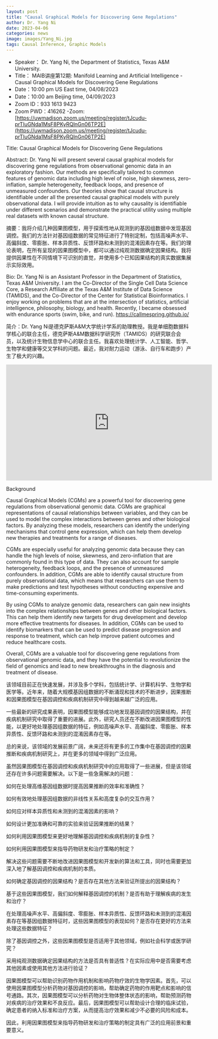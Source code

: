```yaml
---
layout: post
title: "Causal Graphical Models for Discovering Gene Regulations"
author: Dr. Yang Ni
date: 2023-04-06
categories: news
image: images/Yang_Ni.jpg
tags: Causal Inference, Graphic Models
---
```


- Speaker： Dr. Yang Ni, the Department of Statistics, Texas A&M University.
- Title： MAIB讲座第12期: Manifold Learning and Artificial Intelligence -Causal Graphical Models for Discovering Gene Regulations
- Date：10:00 pm US East time, 04/08/2023
- Date：10:00 am Beijing time, 04/09/2023
- Zoom  ID：933 1613 9423
- Zoom PWD：416262
-Zoom: [https://uwmadison.zoom.us/meeting/register/tJcudu-prTIuGNda1MsF8PKyRQlnGn06TP2E](https://uwmadison.zoom.us/meeting/register/tJcudu-prTIuGNda1MsF8PKyRQlnGn06TP2E)


Title: Causal Graphical Models for Discovering Gene Regulations

Abstract:  Dr. Yang Ni will present several causal graphical models for discovering gene regulations from observational genomic data in an exploratory fashion. Our methods are specifically tailored to common features of genomic data including high level of noise, high skewness, zero-inflation, sample heterogeneity, feedback loops, and presence of unmeasured confounders. Our theories show that causal structure is identifiable under all the presented causal graphical models with purely observational data. I will provide intuition as to why causality is identifiable under different scenarios and demonstrate the practical utility using multiple real datasets with known causal structure.

摘要：我将介绍几种因果图模型，用于探索性地从观测到的基因组数据中发现基因调控。我们的方法针对基因组数据的常见特征进行了特别定制，包括高噪声水平、高偏斜度、零膨胀、样本异质性、反馈环路和未测到的混淆因素存在等。我们的理论表明，在所有呈现的因果图模型中，都可以通过纯观测数据确定因果结构。我将提供因果性在不同情境下可识别的直觉，并使用多个已知因果结构的真实数据集展示实际效用。

Bio: Dr. Yang Ni is an Assistant Professor in the Department of Statistics, Texas A&M University. I am the Co-Director of the Single Cell Data Science Core, a Research Affiliate at the Texas A&M Institute of Data Science (TAMIDS), and the Co-Director of the Center for Statistical Bioinformatics. I enjoy working on problems that are at the intersection of statistics, artificial intelligence, philosophy, biology, and health. Recently, I became obsessed with endurance sports (swim, bike, and run).
https://callmespring.github.io/

简介：Dr. Yang Ni是德克萨斯A&M大学统计学系的助理教授。我是单细胞数据科学核心的联合主任，德克萨斯A&M数据科学研究所（TAMIDS）的研究联合会员，以及统计生物信息学中心的联合主任。我喜欢处理统计学、人工智能、哲学、生物学和健康等交叉学科的问题。最近，我对耐力运动（游泳、自行车和跑步）产生了极大的兴趣。

<p align="center">
<iframe width="560" height="315" src="https://www.youtube.com/embed/7NWBLuok8nk" title="YouTube video player" frameborder="0" allow="accelerometer; autoplay; clipboard-write; encrypted-media; gyroscope; picture-in-picture" allowfullscreen></iframe>
</p>

Background

Causal Graphical Models (CGMs) are a powerful tool for discovering gene regulations from observational genomic data. CGMs are graphical representations of causal relationships between variables, and they can be used to model the complex interactions between genes and other biological factors. By analyzing these models, researchers can identify the underlying mechanisms that control gene expression, which can help them develop new therapies and treatments for a range of diseases.

CGMs are especially useful for analyzing genomic data because they can handle the high levels of noise, skewness, and zero-inflation that are commonly found in this type of data. They can also account for sample heterogeneity, feedback loops, and the presence of unmeasured confounders. In addition, CGMs are able to identify causal structure from purely observational data, which means that researchers can use them to make predictions and test hypotheses without conducting expensive and time-consuming experiments.

By using CGMs to analyze genomic data, researchers can gain new insights into the complex relationships between genes and other biological factors. This can help them identify new targets for drug development and develop more effective treatments for diseases. In addition, CGMs can be used to identify biomarkers that can be used to predict disease progression and response to treatment, which can help improve patient outcomes and reduce healthcare costs.

Overall, CGMs are a valuable tool for discovering gene regulations from observational genomic data, and they have the potential to revolutionize the field of genomics and lead to new breakthroughs in the diagnosis and treatment of disease.

该领域目前正在快速发展，并涉及多个学科，包括统计学、计算机科学、生物学和医学等。近年来，随着大规模基因组数据的不断涌现和技术的不断进步，因果推断和因果图模型在基因调控和疾病机制研究中得到越来越广泛的应用。

一些最新的研究成果表明，因果图模型能够成功地发现基因调控的因果结构，并在疾病机制研究中取得了重要的进展。此外，研究人员还在不断改进因果图模型的性能，以更好地处理基因组数据的特征，例如高噪声水平、高偏斜度、零膨胀、样本异质性、反馈环路和未测到的混淆因素存在等。

总的来说，该领域的发展前景广阔，未来还将有更多的工作集中在基因调控的因果推断和疾病机制研究上，并在更多的领域中得到广泛应用。

虽然因果图模型在基因调控和疾病机制研究中的应用取得了一些进展，但是该领域还存在许多问题需要解决。以下是一些急需解决的问题：

如何在处理高维基因组数据时提高因果推断的效率和准确性？

如何有效地处理基因组数据的非线性关系和高度复杂的交互作用？

如何应对样本异质性和未测到的混淆因素的影响？

如何设计更加准确和可靠的实验来验证因果推断的结果？

如何利用因果图模型来更好地理解基因调控和疾病机制的复杂性？

如何利用因果图模型来指导药物研发和治疗策略的制定？

解决这些问题需要不断地改进因果图模型和开发新的算法和工具，同时也需要更加深入地了解基因调控和疾病机制的本质。

如何确定基因调控的因果结构？是否存在其他方法来验证所提出的因果结构？

基于这些因果图模型，我们如何解释基因调控的机制？是否有助于理解疾病的发生和治疗？

在处理高噪声水平、高偏斜度、零膨胀、样本异质性、反馈环路和未测到的混淆因素存在等基因组数据特征时，这些因果图模型的表现如何？是否存在更好的方法来处理这些数据特征？

除了基因调控之外，这些因果图模型是否适用于其他领域，例如社会科学或医学研究？

采用纯观测数据确定因果结构的方法是否具有普适性？在实际应用中是否需要考虑其他因素或使用其他方法进行验证？

因果图模型可以帮助识别药物作用机制和影响药物疗效的生物学因素。首先，可以使用因果图模型分析药物对基因调控的影响，帮助确定药物的作用靶点和影响的信号通路。其次，因果图模型可以分析药物对生物体整体状态的影响，帮助预测药物对疾病的治疗效果和不良反应。最后，因果图模型可以帮助设计合理的临床试验，确定患者的纳入标准和治疗方案，从而提高治疗效果和减少不必要的风险和成本。

因此，利用因果图模型来指导药物研发和治疗策略的制定具有广泛的应用前景和重要意义。

